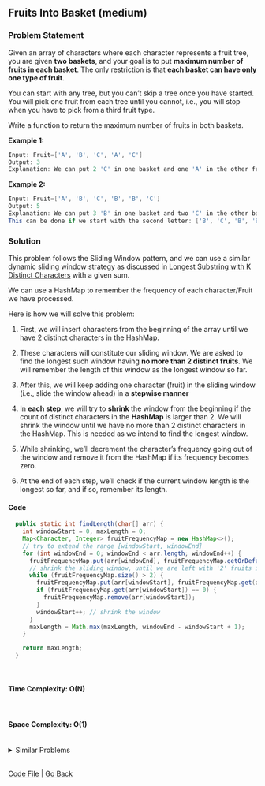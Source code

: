 ## Fruits Into Basket (medium)

### Problem Statement

Given an array of characters where each character represents a fruit tree, you are given **two baskets**, and your goal is to put **maximum number of fruits in each basket**. The only restriction is that **each basket can have only one type of fruit**.

You can start with any tree, but you can’t skip a tree once you have started. You will pick one fruit from each tree until you cannot, i.e., you will stop when you have to pick from a third fruit type.

Write a function to return the maximum number of fruits in both baskets.

**Example 1:**

```java
Input: Fruit=['A', 'B', 'C', 'A', 'C']
Output: 3
Explanation: We can put 2 'C' in one basket and one 'A' in the other from the subarray ['C', 'A', 'C']
```

**Example 2:**

```java
Input: Fruit=['A', 'B', 'C', 'B', 'B', 'C']
Output: 5
Explanation: We can put 3 'B' in one basket and two 'C' in the other basket.
This can be done if we start with the second letter: ['B', 'C', 'B', 'B', 'C']
```

### Solution

This problem follows the Sliding Window pattern, and we can use a similar dynamic sliding window strategy as discussed in [Longest Substring with K Distinct Characters](../Longest_SubString_K_Distinct_Chars/README.md) with a given sum.

We can use a HashMap to remember the frequency of each character/Fruit we have processed.

Here is how we will solve this problem:

1. First, we will insert characters from the beginning of the array until we have 2 distinct characters in the HashMap.
   <br/>

2. These characters will constitute our sliding window. We are asked to find the longest such window having **no more than 2 distinct fruits**. We will remember the length of this window as the longest window so far.
   <br/>

3. After this, we will keep adding one character (fruit) in the sliding window (i.e., slide the window ahead) in a **stepwise manner**
   <br/>

4. In **each step**, we will try to **shrink** the window from the beginning if the count of distinct characters in the **HashMap** is larger than 2. We will shrink the window until we have no more than 2 distinct characters in the HashMap. This is needed as we intend to find the longest window.
   <br/>

5. While shrinking, we’ll decrement the character’s frequency going out of the window and remove it from the HashMap if its frequency becomes zero.
   <br/>

6. At the end of each step, we’ll check if the current window length is the longest so far, and if so, remember its length.
   <br/>

#### Code

```java
  public static int findLength(char[] arr) {
    int windowStart = 0, maxLength = 0;
    Map<Character, Integer> fruitFrequencyMap = new HashMap<>();
    // try to extend the range [windowStart, windowEnd]
    for (int windowEnd = 0; windowEnd < arr.length; windowEnd++) {
      fruitFrequencyMap.put(arr[windowEnd], fruitFrequencyMap.getOrDefault(arr[windowEnd], 0) + 1);
      // shrink the sliding window, until we are left with '2' fruits in the frequency map
      while (fruitFrequencyMap.size() > 2) {
        fruitFrequencyMap.put(arr[windowStart], fruitFrequencyMap.get(arr[windowStart]) - 1);
        if (fruitFrequencyMap.get(arr[windowStart]) == 0) {
          fruitFrequencyMap.remove(arr[windowStart]);
        }
        windowStart++; // shrink the window
      }
      maxLength = Math.max(maxLength, windowEnd - windowStart + 1);
    }

    return maxLength;
  }
```

<br/>

#### Time Complexity: O(N)

<br/>

#### Space Complexity: O(1)

<br/>

<details>
<summary>Similar Problems</summary>

**Problem 1:** Longest Substring with at most 2 distinct characters

Given a string, find the length of the longest substring in it with at most two distinct characters.

**Solution:** This problem is exactly similar to our parent problem.

---

**Problem 2:** Max Fruits with at most K Distinct Baskets

Given an array of Frutis, and an int K find the maximum number of fruits you can put in each basket. The only restriction is that each basket can have only one type of fruit.

**Solution:** This problem is exactly similar to our parent problem. [link](./MaxFruitCountOfKTypes.java)

</details>

<br/>

[Code File](./MaxFruitCountOf2Types.java) | [Go Back](../README.md)
